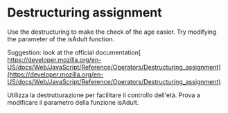 # Destructuring assignment

Use the destructuring to make the check of the age easier. Try modifying the parameter of the isAdult function.

Suggestion: look at the official documentation[ https://developer.mozilla.org/en-US/docs/Web/JavaScript/Reference/Operators/Destructuring_assignment](https://developer.mozilla.org/en-US/docs/Web/JavaScript/Reference/Operators/Destructuring_assignment)


Utilizza la destrutturazione per facilitare il controllo dell'età. Prova a modificare il parametro della funzione isAdult.